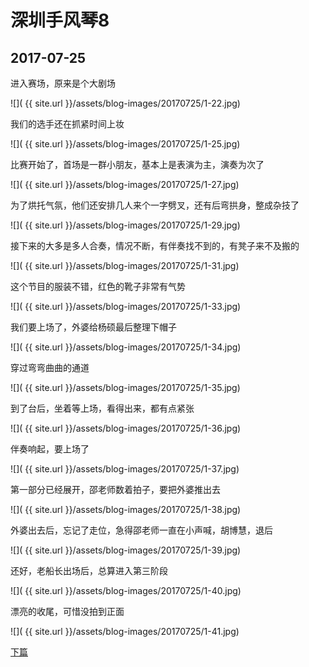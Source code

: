 深圳手风琴8
====================

2017-07-25
------------------------

进入赛场，原来是个大剧场

![]( {{ site.url }}/assets/blog-images/20170725/1-22.jpg)

我们的选手还在抓紧时间上妆

![]( {{ site.url }}/assets/blog-images/20170725/1-25.jpg)

比赛开始了，首场是一群小朋友，基本上是表演为主，演奏为次了

![]( {{ site.url }}/assets/blog-images/20170725/1-27.jpg)

为了烘托气氛，他们还安排几人来个一字劈叉，还有后弯拱身，整成杂技了

![]( {{ site.url }}/assets/blog-images/20170725/1-29.jpg)

接下来的大多是多人合奏，情况不断，有伴奏找不到的，有凳子来不及搬的

![]( {{ site.url }}/assets/blog-images/20170725/1-31.jpg)

这个节目的服装不错，红色的靴子非常有气势

![]( {{ site.url }}/assets/blog-images/20170725/1-33.jpg)

我们要上场了，外婆给杨硕最后整理下帽子

![]( {{ site.url }}/assets/blog-images/20170725/1-34.jpg)

穿过弯弯曲曲的通道

![]( {{ site.url }}/assets/blog-images/20170725/1-35.jpg)

到了台后，坐着等上场，看得出来，都有点紧张

![]( {{ site.url }}/assets/blog-images/20170725/1-36.jpg)

伴奏响起，要上场了

![]( {{ site.url }}/assets/blog-images/20170725/1-37.jpg)

第一部分已经展开，邵老师数着拍子，要把外婆推出去

![]( {{ site.url }}/assets/blog-images/20170725/1-38.jpg)

外婆出去后，忘记了走位，急得邵老师一直在小声喊，胡博慧，退后

![]( {{ site.url }}/assets/blog-images/20170725/1-39.jpg)

还好，老船长出场后，总算进入第三阶段

![]( {{ site.url }}/assets/blog-images/20170725/1-40.jpg)

漂亮的收尾，可惜没拍到正面

![]( {{ site.url }}/assets/blog-images/20170725/1-41.jpg)

[下篇](/2017/07/25/深圳手风琴9.html)